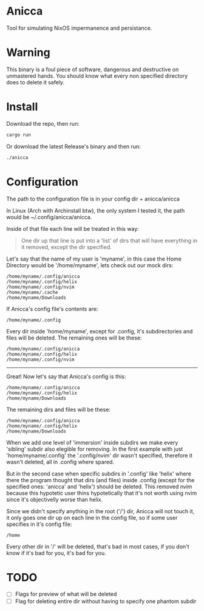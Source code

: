 # Anicca
Tool for simulating NixOS impermanence and persistance.

# Warning
This binary is a foul piece of software, dangerous and destructive on unmastered hands. You should know what every non specified directory does to delete it safely.

# Install
Download the repo, then run:

```bash
cargo run
```

Or download the latest Release's binary and then run: 

```bash
./anicca
```

# Configuration
The path to the configuration file is in your config dir + anicca/anicca

In Linux (Arch with Archinstall btw), the only system I tested it, the path would be ~/.config/anicca/anicca.

Inside of that file each line will be treated in this way:

> One dir up that line is put into a 'list' of dirs that will have everything in it removed, except the dir specified.

Let's say that the name of my user is 'myname', in this case the Home Directory would be '/home/myname', lets check out our mock dirs:

```linuxhome
/home/myname/.config/anicca
/home/myname/.config/helix
/home/myname/.config/nvim
/home/myname/.cache
/home/myname/Downloads
```

If Anicca's config file's contents are:

```anicca
/home/myname/.config
```

Every dir inside 'home/myname', except for .config, it's subdirectories and files will be deleted. The remaining ones will be these:

```linuxhome
/home/myname/.config/anicca
/home/myname/.config/helix
/home/myname/.config/nvim
```
---

Great! Now let's say that Anicca's config is this:

```anicca
/home/myname/.config/anicca
/home/myname/.config/helix
/home/myname/Downloads
```

The remaining dirs and files will be these:

```linuxhome
/home/myname/.config/anicca
/home/myname/.config/helix
/home/myname/Downloads
```

When we add one level of 'immersion' inside subdirs we make every 'sibling' subdir also elegible for removing. In the first example with just 'home/myname/.config' the '.config/nvim' dir wasn't specified, therefore it wasn't deleted, all in .config where spared.

But in the second case when specific subdirs in '.config' like 'helix' where there the program thought that dirs (and files) inside .config (except for the specified ones: 'anicca' and 'helix') should be deleted. This removed nvim because this hypotetic user thins hypotetically that it's not worth using nvim since it's objectivelly worse than helix.

Since we didn't specify anything in the root ('/') dir, Anicca will not touch it, it only goes one dir up on each line in the config file, so if some user specifies in it's config file:
```anicca
/home
```
Every other dir in '/' will be deleted, that's bad in most cases, if you don't know if it's bad for you, it's bad for you.

# TODO
- [ ] Flags for preview of what will be deleted
- [ ] Flag for deleting entire dir without having to specify one phantom subdir
